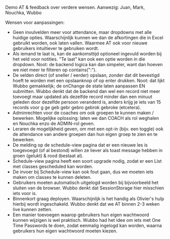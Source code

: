 Demo AT & feedback over verdere wensen.
Aanwezig: Juan, Mark, Nouchka, Wubbo

Wensen voor aanpassingen:

- Geen invulvelden meer voor attendance, maar dropdowns met alle huidige opties. Waarschijnlijk kunnen we dan de afkortingen die in Excel gebruikt worden, ook laten vallen. Waarmee AT ook voor nieuwe gebruikers intuïtiever te gebruiken wordt.
- Als iemand te laat is, kan de aankomsttijd optioneel ingevuld worden bij het veld voor notities. "Te laat" kan ook een optie worden in die dropdown.
  Noot: de backend logica kan dan simpeler, want dan hoeven we niet meer te filteren op contains(":").
- De velden direct (of sneller / eerder) opslaan, zonder dat dit bevestigd hoeft te worden met een opslaanknop of op enter drukken.
  Noot: dat lijkt Wubbo gemakkelijk; de onChange de state laten aanpassen EN submitten. Wubbo denkt dat de backend dan wel een record niet meer toevoegt maar updated als dezelfde record minder dan een minuut geleden door dezelfde persoon veranderd is, anders krijg je iets van 15 records voor g ge geb gebr gebro gebrok gebroke (etcetera).
- Adminrechten voor de coaches om ook groepen te kunnen maken / bewerken.
  Mogelijke oplossing: laten we dan COACH als rol weghalen en Nouchka enzo de ADMIN-rol geven.
- Leraren de mogelijkheid geven, om met een opt-in (bijv. een toggle) ook de attendance van andere groepen dan hun eigen groep te zien en te bewerken.
- De melding op de schedule-view pagina dat er een nieuwe les is toegevoegd (of al bestond) willen ze liever als toast message hebben in groen (gelukt) & rood (bestaat al).
- Schedule-view pagina heeft een soort upgrade nodig, zodat er een List met classes gescheduled kan worden.
- De invoer bij Schedule-view kan ook fout gaan, dus we moeten iets maken om classes te kunnen deleten.
- Gebruikers moeten automatisch uitgelogd worden bij bijvoorbeeld het sluiten van de browser. Wubbo denkt dat SessionStorage hier misschien iets voor is.
- Binnenkort graag deployen. Waarschijnlijk is het handig als Olivier's hulp hierbij wordt ingeschakeld. Wubbo denkt dat we AT binnen 2-3 weken live kunnen zetten.
- Een manier toevoegen waarop gebruikers hun eigen wachtwoord kunnen wijzigen is wel praktisch. Wubbo had het idee om iets met One Time Passwords te doen, zodat eenmalig ingelogd kan worden, waarna gebruikers hun eigen wachtwoord moeten kiezen.
